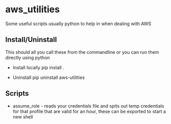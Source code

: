 # aws_utilities

Some useful scripts usually python to help in when dealing with AWS

## Install/Uninstall

This should all you call these from the commandline or you can run them directly using python

* Install locally
  pip install .

* Uninstall
  pip uninstall aws-utilities

## Scripts

* assume_role - reads your credentials file and spits out temp credentials for that profile that are valid for an hour,
these can be exported to start a new shell
